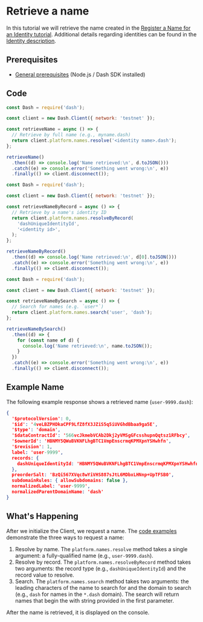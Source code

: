 # Retrieve a name

In this tutorial we will retrieve the name created in the [Register a Name for an Identity tutorial](tutorial-register-a-name-for-an-identity). Additional details regarding identities can be found in the [Identity description](explanation-identity).

## Prerequisites
- [General prerequisites](tutorials-introduction#prerequisites) (Node.js / Dash SDK installed)

## Code

```javascript JavaScript - Resolve by Name
const Dash = require('dash');

const client = new Dash.Client({ network: 'testnet' });

const retrieveName = async () => {
  // Retrieve by full name (e.g., myname.dash)
  return client.platform.names.resolve('<identity name>.dash');
};

retrieveName()
  .then((d) => console.log('Name retrieved:\n', d.toJSON()))
  .catch((e) => console.error('Something went wrong:\n', e))
  .finally(() => client.disconnect());
```
```javascript JavaScript - Revolve by Record
const Dash = require('dash');

const client = new Dash.Client({ network: 'testnet' });

const retrieveNameByRecord = async () => {
  // Retrieve by a name's identity ID
  return client.platform.names.resolveByRecord(
    'dashUniqueIdentityId',
    '<identity id>',
  );
};

retrieveNameByRecord()
  .then((d) => console.log('Name retrieved:\n', d[0].toJSON()))
  .catch((e) => console.error('Something went wrong:\n', e))
  .finally(() => client.disconnect());
```
```javascript JavaScript - Search for Name
const Dash = require('dash');

const client = new Dash.Client({ network: 'testnet' });

const retrieveNameBySearch = async () => {
  // Search for names (e.g. `user*`)
  return client.platform.names.search('user', 'dash');
};

retrieveNameBySearch()
  .then((d) => {
    for (const name of d) {
      console.log('Name retrieved:\n', name.toJSON());
    }
  })
  .catch((e) => console.error('Something went wrong:\n', e))
  .finally(() => client.disconnect());
```

## Example Name

The following example response shows a retrieved name (`user-9999.dash`):

```json
{
  '$protocolVersion': 0,
  '$id': '4veLBZPHDkaCPF9LfZ8fX3JZiS5q5iUVGhdBbaa9ga5E',
  '$type': 'domain',
  '$dataContractId': '566vcJkmebVCAb2Dkj2yVMSgGFcsshupnQqtsz1RFbcy',
  '$ownerId': 'HBNMY5QWuBVKNFLhgBTC1VmpEnscrmqKPMXpnYSHwhfn',
  '$revision': 1,
  label: 'user-9999',
  records: {
    dashUniqueIdentityId: 'HBNMY5QWuBVKNFLhgBTC1VmpEnscrmqKPMXpnYSHwhfn'
  },
  preorderSalt: 'BzQi567XVqc8wYiVHS887sJtL6MDbxLHNnp+UpTFSB0',
  subdomainRules: { allowSubdomains: false },
  normalizedLabel: 'user-9999',
  normalizedParentDomainName: 'dash'
}
``` 

## What's Happening

After we initialize the Client, we request a name. The [code examples](#code) demonstrate the three ways to request a name:

1. Resolve by name. The `platform.names.resolve` method takes a single argument: a fully-qualified name (e.g., `user-9999.dash`). 
2. Resolve by record. The `platform.names.resolveByRecord` method takes two arguments: the record type (e.g., `dashUniqueIdentityId`) and the record value to resolve. 
3. Search. The `platform.names.search` method takes two arguments: the leading characters of the name to search for and the domain to search (e.g., `dash` for names in the `*.dash` domain). The search will return names that begin the with string provided in the first parameter.

After the name is retrieved, it is displayed on the console.